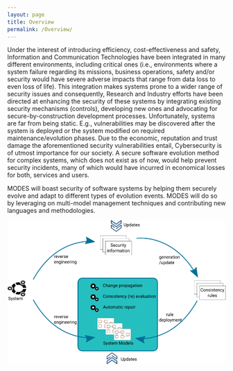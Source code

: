 ```yaml
---
layout: page
title: Overview
permalink: /Overview/
---
```


Under the interest of introducing efficiency, cost-effectiveness and safety, Information and Communication
Technologies have been integrated in many different environments, including critical ones (i.e., environments
where a system failure regarding its missions, business operations, safety and/or security would have severe
adverse impacts that range from data loss to even loss of life). This integration makes systems prone to
a wider range of security issues and consequently, Research and Industry efforts have been directed at
enhancing the security of these systems by integrating existing security mechanisms (controls), developing
new ones and advocating for secure-by-construction development processes. Unfortunately, systems are
far from being static. E.g., vulnerabilities may be discovered after the system is deployed or the system
modified on required maintenance/evolution phases. Due to the economic, reputation and trust damage
the aforementioned security vulnerabilities entail, Cybersecurity is of utmost importance for our society. A
secure software evolution method for complex systems, which does not exist as of now, would help prevent
security incidents, many of which would have incurred in economical losses for both, services and users.

MODES will boast security of software systems by helping them securely
evolve and adapt to different types of evolution events. MODES will do so by leveraging on multi-model
management techniques and contributing new languages and methodologies.

![image tooltip here](/images/approach.png)


